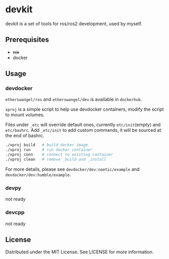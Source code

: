 # devkit

devkit is a set of tools for ros/ros2 development, used by myself.

## Prerequisites

- ~~nix~~
- docker

## Usage

### devdocker

`etherswangel/ros` and `etherswangel/dev` is available in `dockerhub`.

`xproj` is a simple script to help use devdocker containers, modify the script to mount volumes.

Files under `_etc` will override default ones, currently `etc/init`(empty) and `etc/bashrc`. Add `_etc/init` to add custom commands, it will be sourced at the end of bashrc.

```bash
./xproj build   # build docker image
./xproj run     # run docker container
./xproj conn    # connect to existing container
./xproj clean   # remove _build and _install
```

For more details, please see `devdocker/dev:noetic/example` and `devdocker/dev:humble/example`.

### devpy

not ready

### devcpp

not ready

## License

Distributed under the MIT License. See LICENSE for more information.
